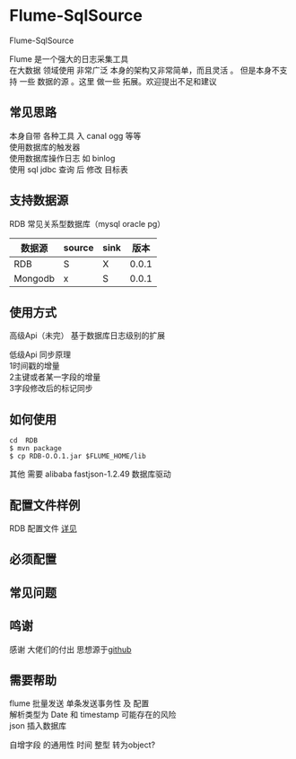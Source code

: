 # Flume-SqlSource
Flume-SqlSource

Flume  是一个强大的日志采集工具  
在大数据 领域使用 非常广泛 本身的架构又非常简单，而且灵活 。
但是本身不支持 一些 数据的源 。这里 做一些 拓展。欢迎提出不足和建议 

## 常见思路 
本身自带 各种工具 入 canal  ogg  等等  
使用数据库的触发器   
使用数据库操作日志  如 binlog    
使用 sql  jdbc 查询 后 修改 目标表  


## 支持数据源 
RDB  常见关系型数据库（mysql  oracle  pg）

| 数据源  | source | sink |版本 |
| ------ | ------ | ------ | ------ |
| RDB| S |  X| 0.0.1 |
| Mongodb| x |  S| 0.0.1 |



## 使用方式 
高级Api（未完）
基于数据库日志级别的扩展 
 
低级Api 同步原理   
1时间戳的增量  
2主键或者某一字段的增量  
3字段修改后的标记同步  

##  如何使用 

```
cd  RDB 
$ mvn package
$ cp RDB-O.O.1.jar $FLUME_HOME/lib

```
其他 
需要 alibaba fastjson-1.2.49  数据库驱动




## 配置文件样例
RDB 配置文件 [详见](./RDB/src/conf)


## 必须配置 

## 常见问题 

## 鸣谢
感谢 大佬们的付出 思想源于[github](https://github.com/keedio/flume-ng-sql-source) 

## 需要帮助  
flume 批量发送 单条发送事务性  及 配置  
解析类型为 Date 和 timestamp  可能存在的风险  
json 插入数据库 

自增字段  的通用性   时间 整型  转为object?

